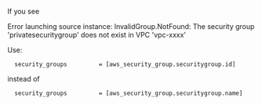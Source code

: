 If you see

Error launching source instance: InvalidGroup.NotFound: The security group 'privatesecuritygroup' does not exist in VPC 'vpc-xxxx'

Use:
```hcl
  security_groups         = [aws_security_group.securitygroup.id]
```
instead of 
```hcl
  security_groups         = [aws_security_group.securitygroup.name]
```
